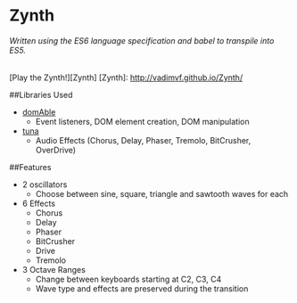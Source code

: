# Zynth
###### Written using the ES6 language specification and babel to transpile into ES5.
[Play the Zynth!][Zynth]
[Zynth]: http://vadimvf.github.io/Zynth/

##Libraries Used
- [domAble](https://github.com/Vadimvf/domAble]domable)
  - Event listeners, DOM element creation, DOM manipulation
- [tuna](https://github.com/Theodeus/tuna)
  - Audio Effects (Chorus, Delay, Phaser, Tremolo, BitCrusher, OverDrive)

##Features
- 2 oscillators
  - Choose between sine, square, triangle and sawtooth waves for each
- 6 Effects
  - Chorus
  - Delay
  - Phaser 
  - BitCrusher
  - Drive
  - Tremolo
- 3 Octave Ranges
  - Change between keyboards starting at C2, C3, C4
  - Wave type and effects are preserved during the transition
